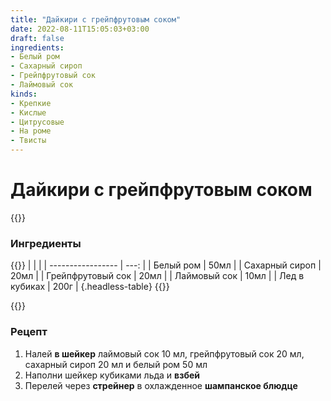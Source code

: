 ```yaml
---
title: "Дайкири с грейпфрутовым соком"
date: 2022-08-11T15:05:03+03:00
draft: false
ingredients:
- Белый ром
- Сахарный сироп
- Грейпфрутовый сок
- Лаймовый сок
kinds:
- Крепкие
- Кислые
- Цитрусовые
- На роме
- Твисты
---
```


Дайкири с грейпфрутовым соком
========================
{{<kindsDescription>}}

### Ингредиенты

{{<tableOfIngredients>}}
|                   |      |
| ----------------- | ---: |
| Белый ром         | 50мл |
| Сахарный сироп    | 20мл |
| Грейпфрутовый сок | 20мл |
| Лаймовый сок      | 10мл |
| Лед в кубиках     | 200г |
{.headless-table}
{{</tableOfIngredients>}}

{{<cookingOption name="Шейкер,Шампанское блюдце">}}

### Рецепт

1. Налей **в шейкер** лаймовый сок 10 мл, грейпфрутовый сок 20 мл, сахарный сироп 20 мл и белый ром 50 мл
2. Наполни шейкер кубиками льда и **взбей**
3. Перелей через **стрейнер** в охлажденное **шампанское блюдце**